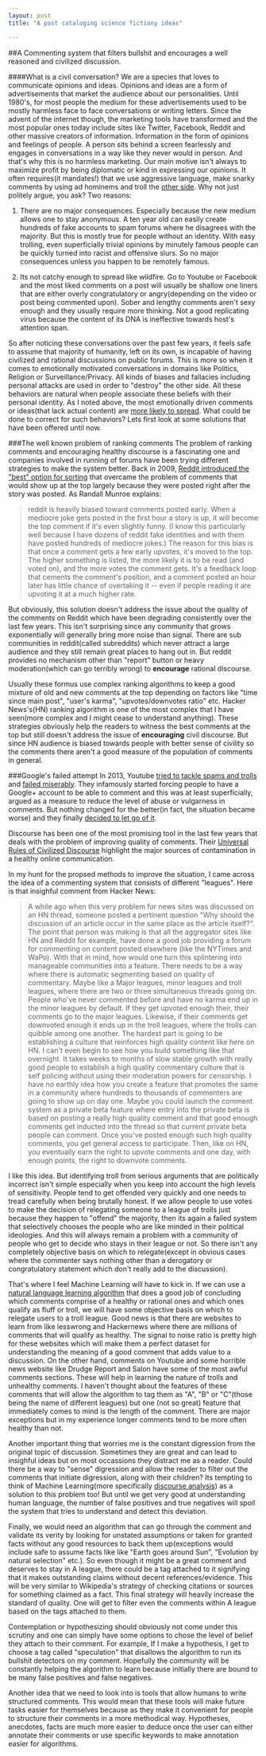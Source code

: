 ```yaml
---
layout: post
title: "A post cataloging science fictiony ideas"

---
```



##A Commenting system that filters bullshit and encourages a well reasoned and civilized discussion.

####What is a civil conversation?
We are a species that loves to communicate opinions and ideas. Opinions and ideas are a form of advertisements that market the audience about our personalities. Until 1980's, for most people the medium for these advertisements used to be mostly harmless face to face conversations or writing letters. Since the advent of the internet though, the marketing tools have transformed and the most popular ones today include sites like Twitter, Facebook, Reddit and other massive creators of information. Information in the form of opinions and feelings of people. A person sits behind a screen fearlessly and engages in conversations in a way like they never would in person. And that's why this is no harmless marketing. Our main motive isn't always to maximize profit by being diplomatic or kind in expressing our opinions. It often requires(it mandates!) that we use aggressive language, make snarky comments by using ad hominems and troll the [other side](https://en.wikipedia.org/wiki/Tribalism). Why not just politely argue, you ask? Two reasons:

1. There are no major consequences. Especially because the new medium allows one to stay anonymous. A ten year old can easily create hundreds of fake accounts to spam forums where he disagrees with the majority. But this is mostly true for people without an identity. With easy trolling, even superficially trivial opinions by minutely famous people can be quickly turned into racist and offensive slurs. So no major consequences unless you happen to be remotely famous. 

2. Its not catchy enough to spread like wildfire. Go to Youtube or Facebook and the most liked comments on a post will usually be shallow one liners that are either overly congratulatory or angry(depending on the video or post being commented upon). Sober and lengthy comments aren't sexy enough and they usually require more thinking. Not a good replicating virus because the content of its DNA is ineffective towards host's attention span. 


So after noticing these conversations over the past few years, it feels safe to assume that majority of humanity, left on its own, is incapable of having civilized and rational discussions on public forums. This is more so when it comes to emotionally motivated conversations in domains like Politics, Religion or Surveillance/Privacy. All kinds of biases and fallacies including personal attacks are used in order to "destroy" the other side. All these behaviors are natural when people associate these beliefs with their personal identity.  As I noted above, the most emotionally driven comments or ideas(that lack actual content) are [more likely to spread](http://papers.ssrn.com/sol3/papers.cfm?abstract_id=1528077). What could be done to correct for such behaviors? Lets first look at some solutions that have been offered until now. 

###The well known problem of ranking comments
The problem of ranking comments and encouraging healthy discourse is a fascinating one and companies involved in running of forums have been trying different strategies to make the system better. Back in 2009, [Reddit introduced the "best" option for sorting](http://www.redditblog.com/2009/10/reddits-new-comment-sorting-system.html) that overcame the problem of comments that would show up at the top largely because they were posted right after the story was posted. As Randall Munroe explains:

>reddit is heavily biased toward comments posted early. When a mediocre joke gets posted in the first hour a story is up, it will become the top comment if it's even slightly funny. (I know this particularly well because I have dozens of reddit fake identities and with them have posted hundreds of mediocre jokes.) The reason for this bias is that once a comment gets a few early upvotes, it's moved to the top. The higher something is listed, the more likely it is to be read (and voted on), and the more votes the comment gets. It's a feedback loop that cements the comment's position, and a comment posted an hour later has little chance of overtaking it -- even if people reading it are upvoting it at a much higher rate.

But obviously, this solution doesn't address the issue about the quality of the comments on Reddit which have been degrading consistently over the last few years. This isn't surprising since any community that grows exponentially will generally bring more noise than signal. There are sub communities in reddit(called subreddits) which never attract a large audience and they still remain great places to hang out in. But reddit provides no mechanism other than "report" button or heavy moderation(which can go terribly wrong) to **encourage** rational discourse. 

Usually these formus use complex ranking algorithms to keep a good mixture of old and new comments at the top depending on factors like "time since main post", "user's karma", "upvotes/downvotes ratio" etc. Hacker News's(HN) ranking algorithm is one of the most complex that I have seen(more complex and I might cease to understand anything). These strategies obviously help the readers to witness the best comments at the top but still doesn't address the issue of **encouraging** civil discourse. But since HN audience is biased towards people with better sense of civility so the comments there  aren't a good measure of the population of comments in general. 


###Google's failed attempt
In 2013, Youtube [tried to tackle spams and trolls](http://www.reelseo.com/youtube-comments-system-rolling/) and [failed miserably](http://www.pcmag.com/article2/0,2817,2427715,00.asp). They infamously started forcing people to have a Google+ account to be able to comment and this was at least superficially, argued as a measure to reduce the level of abuse or vulgarness in comments. But nothing changed for the better(in fact, the situation became worse) and they finally [decided to let go of it](http://www.theverge.com/2015/7/27/9047785/youtube-ditching-google-plus-requirement). 

Discourse has been one of the most promising tool in the last few years that deals with the problem of improving quality of comments. Their [Universal Rules of Civilized Discourse](http://blog.discourse.org/2013/03/the-universal-rules-of-civilized-discourse/) highlight the major sources of contamination in a healthy online communication. 

In my hunt for the propsed methods to improve the situation, I came across the idea of a commenting system that consists of different "leagues". Here is that insighful comment from Hacker News:

>A while ago when this very problem for news sites was discussed on an HN thread, someone posted a pertinent question "Why should the discussion of an article occur in the same place as the article itself?". The point that person was making is that all the aggregator sites like HN and Reddit for example, have done a good job providing a forum for commenting on content posted elsewhere (like the NYTimes and WaPo). With that in mind, how would one turn this splintering into manageable communities into a feature. There needs to be a way where there is automatic segmenting based on quality of commentary. Maybe like a Major leagues, minor leagues and troll leagues, where there are two or three simultaneous threads going on. People who've never commented before and have no karma end up in the minor leagues by default. If they get upvoted enough their, their comments go to the major leagues. Likewise, if their comments get downvoted enough it ends up in the troll leagues, where the trolls can quibble among one another.
The hardest part is going to be establishing a culture that reinforces high quality content like here on HN. I can't even begin to see how you build something like that overnight. It takes weeks to months of slow stable growth with really good people to establish a high quality commentary culture that is self policing without using their moderation powers for censorship. I have no earthly idea how you create a feature that promotes the same in a community where hundreds to thousands of commenters are going to show up on day one. Maybe you could launch the comment system as a private beta feature where entry into the private beta is based on posting a really high quality comment and that good enough comments get inducted into the thread so that current private beta people can comment. Once you've posted enough such high quality comments, you get general access to participate. Then, like on HN, you eventually earn the right to upvote comments and one day, with enough points, the right to downvote comments.

I like this idea. But identifying troll from serious arguments that are politically incorrect isn't simple especially when you keep into account the high levels of sensitivity. People tend to get offended very quickly and one needs to tread carefully when being brutally honest. If we allow people to use votes to make the decision of relegating someone to a league of trolls just because they happen to "offend" the majority, then its again a failed system that selectively chooses the people who are like minded in their political ideologies. And this will always remain a problem with a community of people who get to decide who stays in their league or not. So there isn't any completely objective basis on which to relegate(except in obvious cases where the commenter says nothing other than a derogatory or congratulatory statement which don't really add to the discussion). 

That's where I feel Machine Learning will have to kick in. If we can use a [natural language learning algorithm](https://en.wikipedia.org/wiki/Natural_language_processing) that does a good job of concluding which comments comprise of a healthy or rational ones and which ones qualify as fluff or troll, we will have some objective basis on which to relegate users to a troll league. Good news is that there are websites to learn from like lesswrong and Hackernews where there are millions of comments that will qualify as healthy. The signal to noise ratio is pretty high for these websites which will make them a perfect dataset for understanding the meaning of a good comment that adds value to a discussion. On the other hand, comments on Youtube and some horrible news website like Drudge Report and Salon have some of the most awful comments sections. These will help in learning the nature of trolls and unhealthy comments. I haven't thought about the features of  these comments that will allow the algorithm to tag them as "A", "B" or "C"(those being the name of different leagues) but one (not so great) feature that immediately comes to mind is the length of the comment. There are major exceptions but in my experience longer comments tend to be more often healthy than not.

Another important thing that worries me is the constant digression from the original topic of discussion. Sometimes they are great and can lead to insighful ideas but on most occassions they distract me as a reader. Could there be a way to "sense" digression and allow the reader to filter out the comments that initiate digression, along with their children?  Its tempting to think of Machine Learning(more specifically [discourse analysis](https://en.wikipedia.org/wiki/Discourse_analysis)) as a solution to this problem too! But until we get very good at understanding human language, the number of false positives and true negatives will spoil the system that tries to understand and detect this deviation. 

Finally, we would need an algorithm that can go through the comment and validate its verity by looking for unstated assumptions or taken for granted facts without any good resources to back them up(exceptions would include safe to assume facts like like "Earth goes around Sun", "Evolution by natural selection" etc.). So even though it might be a great comment and deserves to stay in A league, there could be a tag attached to it signifying that it makes outstanding claims without decent references/evidence. This will be very similar to Wikipedia's strategy of checking citations or sources for something claimed as a fact. This final strategy will heavily increase the standard of quality. One will get to filter even the comments within A league based on the tags attached to them. 

Contemplation or hypothesizing should obviously not come under this scrutiny and one can simply have some options to chose the level of belief they attach to their comment. For example, If I make a hypothesis, I get to choose a tag called "speculation" that disallows the algorithm to run its bullshit detectors on my comment. Hopefully the community will be constantly helping the algorithm to learn because initially there are bound to be many false positives and false negatives. 


Another idea that we need to look into is tools that allow humans to write structured comments. This would mean that these tools will make future tasks easier for themselves because as they make it convenient for people to structure their comments in a more methodical way. Hypotheses, anecdotes, facts are much more easier to deduce once the user can either annotate their comments or use specific keywords to make annotation easier for algorithms. 